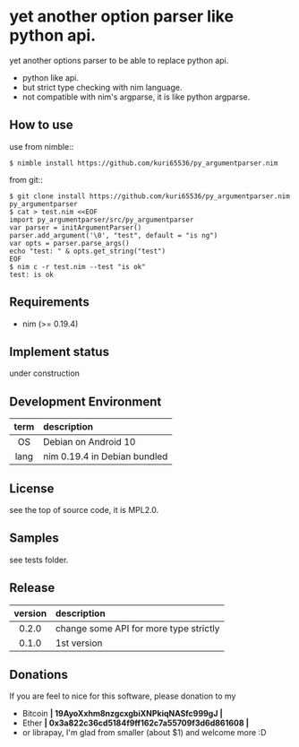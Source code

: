 yet another option parser like python api.
===============================================================================
yet another options parser to be able to replace python api.

- python like api.
- but strict type checking with nim language.
- not compatible with nim's argparse, it is like python argparse.



How to use
-----------------------------------------
use from nimble::

```shell
$ nimble install https://github.com/kuri65536/py_argumentparser.nim
```

from git::

```shell
$ git clone install https://github.com/kuri65536/py_argumentparser.nim py_argumentparser
$ cat > test.nim <<EOF
import py_argumentparser/src/py_argumentparser
var parser = initArgumentParser()
parser.add_argument('\0', "test", default = "is ng")
var opts = parser.parse_args()
echo "test: " & opts.get_string("test")
EOF
$ nim c -r test.nim --test "is ok"
test: is ok
```


Requirements
-----------------------
- nim (>= 0.19.4)


Implement status
-----------------------------------------
under construction

<!--
### class

class             | impl. | memo
----------------------|---|-----
RawConfigParser       | x | no-plan to implement.
ConfigParser          | o |
BasicInterpolation    | o |
ExtendedInterpolation | o |


### method

method / property       | impl. | memo
--------------------------|-----|------
`BOOLEAN_STATES`          | o   | ...
`MAX_INTERPOLATION_DEPTH` | o   | ...
`optionxform(option)`     | o   | affects on every read, get, or set operation.
`SECTCRE`                 |     | no-plan to implement. (hard coded in this module)
`defaults()`              | o   | ...
`sections()`              | o   | ...



### Exceptions

Exceptions                  | impl. | memo
--------------------------------|---|-------
Error                           | o | base of exceptions in this module.
NoSectionError                  | o | ...
-->


Development Environment
-----------------------------------------

| term | description   |
|:----:|:--------------|
| OS   | Debian on Android 10 |
| lang | nim 0.19.4 in Debian bundled |




License
------------
see the top of source code, it is MPL2.0.


Samples
-----------------------------------------
see tests folder.


Release
-----------------------------------------
| version | description |
|:-------:|:------------|
| 0.2.0   | change some API for more type strictly |
| 0.1.0   | 1st version |


Donations
---------------------
If you are feel to nice for this software, please donation to my

- Bitcoin **| 19AyoXxhm8nzgcxgbiXNPkiqNASfc999gJ |**
- Ether **| 0x3a822c36cd5184f9ff162c7a55709f3d6d861608 |**
- or librapay, I'm glad from smaller (about $1) and welcome more :D

<!--
vi: ft=markdown:et:fdm=marker
-->
